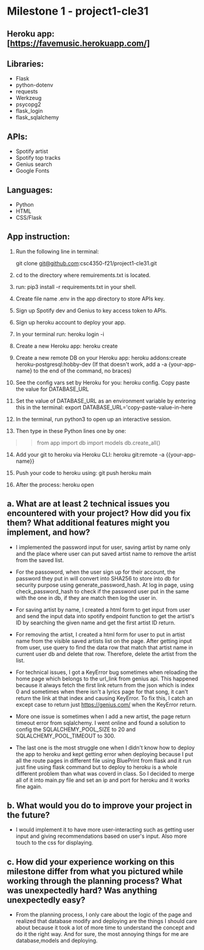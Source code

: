 # Milestone 1 - project1-cle31
## Heroku app: [https://favemusic.herokuapp.com/]
## Libraries: 
* Flask
* python-dotenv
* requests
* Werkzeug
* psycopg2
* flask_login
* flask_sqlalchemy
## APIs:

* Spotify artist
* Spotify top tracks
* Genius search
* Google Fonts

## Languages:

* Python
* HTML
* CSS/Flask

## App instruction:

1. Run the following line in terminal:
 
   git clone git@github.com:csc4350-f21/project1-cle31.git

2. cd to the directory where remuirements.txt is located.

3. run: pip3 install -r requirements.txt in your shell.

4. Create file name .env in the app directory to store APIs key.

5. Sign up Spotify dev and Genius to key access token to APIs.

6. Sign up heroku account to deploy your app.

7. In your terminal run: heroku login -i

8. Create a new Heroku app: heroku create

9. Create a new remote DB on your Heroku app: heroku addons:create heroku-postgresql:hobby-dev (If that doesn't work, add a -a {your-app-name} to the end of the command, no braces)

10. See the config vars set by Heroku for you: heroku config. Copy paste the value for DATABASE_URL

11. Set the value of DATABASE_URL as an environment variable by entering this in the terminal: export DATABASE_URL='copy-paste-value-in-here

12. In the terminal, run python3 to open up an interactive session.

13. Then type in these Python lines one by one:
>> from app import db
>> import models
>> db.create_all()

14. Add your git to heroku via Heroku CLI: heroku git:remote -a {{your-app-name}}

15. Push your code to heroku using: git push heroku main

16. After the process: heroku open


## a. What are at least 2 technical issues you encountered with your project? How did you fix them? What additional features might you implement, and how?

- I implemented the password input for user, saving artist by name only and the place where user can put saved artist name to remove the artist from the saved list.

- For the passoword, when the user sign up for their account, the password they put in will convert into SHA256 to store into db for security purpose using generate_password_hash. At log in page, using check_password_hash to check if the password user put in the same with the one in db, if they are match then log the user in.

- For saving artist by name, I created a html form to get input from user and send the input data into spotify endpoint function to get the artist's ID by searching the given name and get the first artist ID return.

- For removing the artist, I created a html form for user to put in artist name from the visible saved artists list on the page. After getting input from user, use query to find the data row that match that artist name in current user db and delete that row. Therefore, delete the artist from the list.

- For technical issues, I got a KeyError bug sometimes when reloading the home page which belongs to the url_link from genius api. This happened because it always fetch the first link return from the json which is index 0 and sometimes when there isn't a lyrics page for that song, it can't return the link at that index and causing KeyError. To fix this, I catch an except case to return just https://genius.com/ when the KeyError return.

- More one issue is sometimes when I add a new artist, the page return timeout error from sqlalchemy. I went online and found a solution to config the SQLALCHEMY_POOL_SIZE to 20 and SQLALCHEMY_POOL_TIMEOUT to 300.

- The last one is the most struggle one when I didn't know how to deploy the app to heroku and kept  getting error when deploying because I put all the route pages in different file using BluePrint from flask and it run just fine using flask command but to deploy to heroku is a whole different problem than what was coverd in class. So I decided to merge all of it into main.py file and set an ip and port for heroku and it works fine again.


## b. What would you do to improve your project in the future? 

- I would implement it to have more user-interacting such as getting user input and giving recommendations based on user's input. Also more touch to the css for displaying. 

## c. How did your experience working on this milestone differ from what you pictured while working through the planning process? What was unexpectedly hard? Was anything unexpectedly easy?

- From the planning process, I only care about the logic of the page and realized that database modify and deploying are the things I should care about because it took a lot of more time to understand the concept and do it the right way. And for sure, the most annoying things for me are database,models and deploying.
